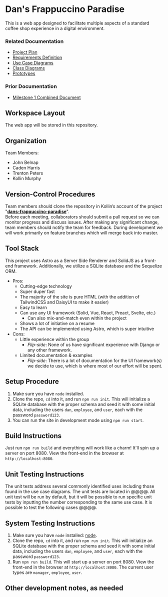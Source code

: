 
# Dan's Frappuccino Paradise

This is a web app designed to facilitate multiple aspects of a standard coffee shop experience in a digital environment.

### Related Documentation

- [Project Plan](docs/projectPlan.md)
- [Requirements Definition](docs/requirements.md)
- [Use Case Diagrams](docs/useCases.md)
- [Class Diagrams](docs/classDiagram.md)
- [Prototypes](docs/prototypes.md)


### Prior Documentation

- [Milestone 1 Combined Document](docs/milestone1.pdf)


## Workspace Layout

The web app will be stored in this repository.

## Organization

Team Members:

- John Belnap
- Caden Harris
- Trenton Peters
- Kollin Murphy

## Version-Control Procedures

Team members should clone the repository in Kollin’s account of the project "**[dans-frappuccino-paradise](https://github.com/kollinmurphy/dans-frappuccino-paradise)**".  
Before each meeting, collaborators should submit a pull request so we can monitor progress and discuss issues.
After making any significant change, team members should notify the team for feedback.
During development we will work primarily on feature branches which will merge back into master.

## Tool Stack

This project uses Astro as a Server Side Renderer and SolidJS as a front-end framework. Additionally, we utilize a SQLite database and the Sequelize ORM.

- Pros:
  - Cutting\-edge technology
  - Super duper fast
  - The majority of the site is pure HTML \(with the addition of TailwindCSS and DaisyUI to make it easier\)
  - Easy to learn
  - Can use any UI framework \(Solid, Vue, React, Preact, Svelte, etc\.\)
    - Can also mix\-and\-match even within the project
  - Shows a lot of initiative on a resume
  - The API can be implemented using Astro, which is super intuitive
- Cons:
  - Little experience within the group
    - *Flip-side*: None of us have significant experience with Django or any other framework.
  - Limited documentation & examples
    - *Flip-side*: There is a lot of documentation for the UI framework(s) we decide to use, which is where most of our effort will be spent.

## Setup Procedure

1. Make sure you have `node` installed.
2. Clone the repo, `cd` into it, and run `npm run init`. This will initialize a SQLite database with the proper schema and seed it with some initial data, including the users `dan`, `employee`, and `user`, each with the password `password123`.
3. You can run the site in development mode using `npm run start`.

## Build Instructions

Just run `npm run build` and everything will work like a charm! It'll spin up a server on port 8080. View the front-end in the browser at `http://localhost:8080`.

## Unit Testing Instructions

The unit tests address several commonly identified uses including those found in the use case diagrams. The unit tests are located in @@@@. All unit test will be run by default, but it will be possible to run specific unit tests by inputting the number corresponding to the same use case. It is possible to test the following cases @@@@.

## System Testing Instructions

1.  Make sure you have `node` installed: [node](https://nodejs.org/en/).
2.  Clone the repo, `cd` into it, and run `npm run init`. This will initialize an SQLite database with the proper schema and seed it with some initial data, including the users `dan`, `employee`, and `user`, each with the password `password123`.
3. Run `npm run build`. This will start up a server on port 8080. View the front-end in the browser at `http://localhost:8080`. The current user types are `manager`, `employee`, `user`.


## Other development notes, as needed
